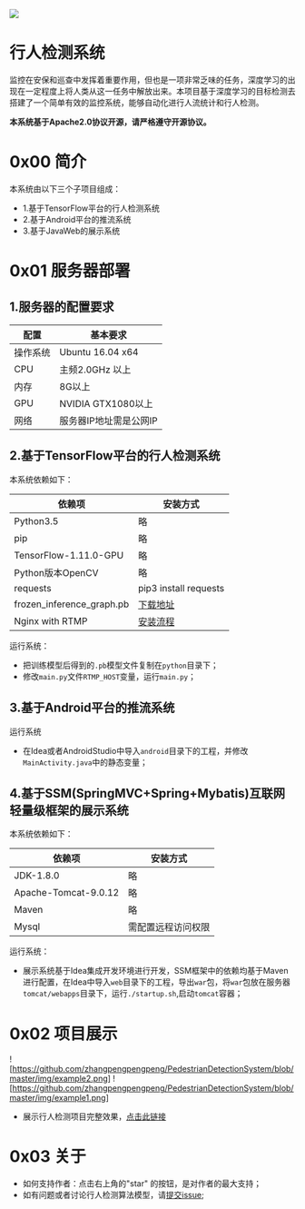 ![](https://img.shields.io/badge/License-Apache%202-yellow.svg)
# 行人检测系统
监控在安保和巡查中发挥着重要作用，但也是一项非常乏味的任务，深度学习的出现在一定程度上将人类从这一任务中解放出来。本项目基于深度学习的目标检测去搭建了一个简单有效的监控系统，能够自动化进行人流统计和行人检测。

**本系统基于Apache2.0协议开源，请严格遵守开源协议。**
# 0x00 简介
本系统由以下三个子项目组成：<br>
- 1.基于TensorFlow平台的行人检测系统
- 2.基于Android平台的推流系统
- 3.基于JavaWeb的展示系统

# 0x01 服务器部署
## 1.服务器的配置要求
| 配置        | 基本要求 |
| ---------- | ------- |
| 操作系统 | Ubuntu 16.04 x64 |
| CPU  | 主频2.0GHz 以上   |
| 内存 | 8G以上 |
| GPU | NVIDIA GTX1080以上 |
| 网络 | 服务器IP地址需是公网IP |

## 2.基于TensorFlow平台的行人检测系统
本系统依赖如下：

| 依赖项 | 安装方式 |
| ---------- | ------ |
| Python3.5 | 略 |
| pip | 略 |
| TensorFlow-1.11.0-GPU | 略 |
| Python版本OpenCV | 略 |
| requests | pip3 install requests |
| frozen_inference_graph.pb | [下载地址](https://download.csdn.net/download/huplion/10825557) |
| Nginx with RTMP | [安装流程](https://www.jianshu.com/p/b4ee6956d1ea) |

运行系统：
- 把训练模型后得到的`.pb`模型文件复制在`python`目录下；
- 修改`main.py`文件`RTMP_HOST`变量，运行`main.py`；

## 3.基于Android平台的推流系统

运行系统

- 在Idea或者AndroidStudio中导入`android`目录下的工程，并修改`MainActivity.java`中的静态变量；


## 4.基于SSM(SpringMVC+Spring+Mybatis)互联网轻量级框架的展示系统
本系统依赖如下：

| 依赖项 | 安装方式 |
| ---------- | ------ |
| JDK-1.8.0 | 略 |
| Apache-Tomcat-9.0.12 | 略 |
| Maven | 略|
| Mysql | 需配置远程访问权限 |

运行系统：
- 展示系统基于Idea集成开发环境进行开发，SSM框架中的依赖均基于Maven进行配置，在Idea中导入`web`目录下的工程，导出`war`包，将`war`包放在服务器`tomcat/webapps`目录下，运行`./startup.sh`,启动`tomcat`容器；

# 0x02 项目展示

![https://github.com/zhangpengpengpeng/PedestrianDetectionSystem/blob/master/img/example2.png]
![https://github.com/zhangpengpengpeng/PedestrianDetectionSystem/blob/master/img/example1.png]
- 展示行人检测项目完整效果，[点击此链接](https://pan.baidu.com/s/1X7BX5QSbqZFx2Y6XElW4ZA)

# 0x03 关于

- 如何支持作者：点击右上角的"star" 的按钮，是对作者的最大支持；
- 如有问题或者讨论行人检测算法模型，请[提交issue](https://github.com/zhangpengpengpeng/PedestrianDetectionSystem/issues/new);




